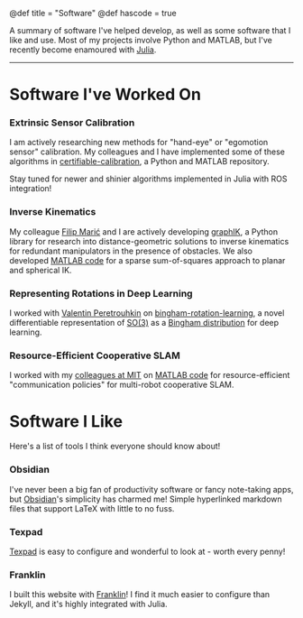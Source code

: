 @def title = "Software"
@def hascode = true
<!-- @def rss = "Matt Giamou's software"
@def rss_title = "Software"
@def rss_pubdate = Date(2019, 5, 1)

@def tags = ["syntax", "code", "image"] -->

A summary of software I've helped develop, as well as some software that I like and use. Most of my projects involve Python and MATLAB, but I've recently become enamoured with [Julia](https://julialang.org/).

---

# Software I've Worked On

### Extrinsic Sensor Calibration
I am actively researching new methods for "hand-eye" or "egomotion sensor" calibration. My colleagues and I have implemented some of these algorithms in [certifiable-calibration](https://github.com/utiasSTARS/certifiable-calibration), a Python and MATLAB repository. 

Stay tuned for newer and shinier algorithms implemented in Julia with ROS integration!

### Inverse Kinematics
My colleague [Filip Marić](https://starslab.ca/people/filip-maric/) and I are actively developing [graphIK](https://github.com/utiasSTARS/graphIK), a Python library for research into distance-geometric solutions to inverse kinematics for redundant manipulators in the presence of obstacles. We also developed [MATLAB code](https://github.com/utiasSTARS/sos-ik) for a sparse sum-of-squares approach to planar and spherical IK.

### Representing Rotations in Deep Learning
I worked with [Valentin Peretrouhkin](https://valentinp.com/) on [bingham-rotation-learning](https://github.com/utiasSTARS/bingham-rotation-learning), a novel differentiable representation of [$\text{SO}(3)$](https://en.wikipedia.org/wiki/3D_rotation_group) as a [Bingham distribution](https://en.wikipedia.org/wiki/Bingham_distribution) for deep learning. 

### Resource-Efficient Cooperative SLAM
I worked with my [colleagues at MIT](http://acl.mit.edu/) on [MATLAB code](https://github.com/utiasSTARS/cslam-resource) for resource-efficient "communication policies" for multi-robot cooperative SLAM.

# Software I Like 
Here's a list of tools I think everyone should know about!

### Obsidian
I've never been a big fan of productivity software or fancy note-taking apps, but [Obsidian](https://obsidian.md/)'s simplicity has charmed me! Simple hyperlinked markdown files that support LaTeX with little to no fuss. 

### Texpad
[Texpad](https://www.texpad.com/) is easy to configure and wonderful to look at - worth every penny!

### Franklin
I built this website with [Franklin](https://franklinjl.org/)! I find it much easier to configure than Jekyll, and it's highly integrated with Julia.